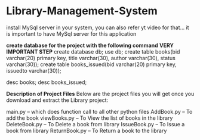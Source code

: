 # Library-Management-System

install MySql server in your system, you can also refer yt video for that...
it is important to have MySql server for this application

**create database for the project with the following command**
**VERY IMPORTANT STEP**
create database db;
use db;
create table books(bid varchar(20) primary key, title varchar(30), author varchar(30), status varchar(30));
create table books_issued(bid varchar(20) primary key, issuedto varchar(30));

desc books;
desc books_issued;


**Description of Project Files**
Below are the project files you will get once you download and extract the Library project:

main.py – which does function call to all other python files
AddBook.py – To add the book
viewBooks.py – To View the list of books in the library
DeleteBook.py – To Delete a book from library
IssueBook.py – To Issue a book from library
ReturnBook.py – To Return a book to the library
